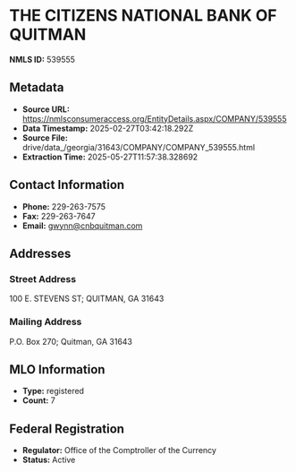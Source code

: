 # THE CITIZENS NATIONAL BANK OF QUITMAN

**NMLS ID:** 539555

## Metadata
- **Source URL:** https://nmlsconsumeraccess.org/EntityDetails.aspx/COMPANY/539555
- **Data Timestamp:** 2025-02-27T03:42:18.292Z
- **Source File:** drive/data_/georgia/31643/COMPANY/COMPANY_539555.html
- **Extraction Time:** 2025-05-27T11:57:38.328692

## Contact Information
- **Phone:** 229-263-7575
- **Fax:** 229-263-7647
- **Email:** gwynn@cnbquitman.com

## Addresses
### Street Address
100 E. STEVENS ST; QUITMAN, GA 31643

### Mailing Address
P.O. Box 270; Quitman, GA 31643

## MLO Information
- **Type:** registered
- **Count:** 7

## Federal Registration
- **Regulator:** Office of the Comptroller of the Currency
- **Status:** Active
